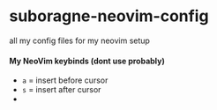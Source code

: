 # suboragne-neovim-config
all my config files for my neovim setup

#### My NeoVim keybinds (dont use probably)
- `a` = insert before cursor
- `s` = insert after cursor
- 
